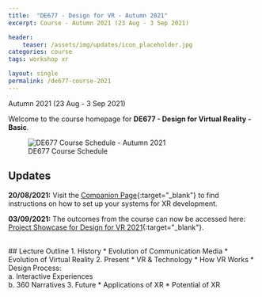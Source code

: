 ```yaml
---
title:  "DE677 - Design for VR - Autumn 2021"
excerpt: Course - Autumn 2021 (23 Aug - 3 Sep 2021)

header:
    teaser: /assets/img/updates/icon_placeholder.jpg
categories: course
tags: workshop xr

layout: single
permalink: /de677-course-2021
---
```

Autumn 2021 (23 Aug - 3 Sep 2021)

Welcome to the course homepage for **DE677 - Design for Virtual Reality - Basic**.

<figure class="align-center" style="width:100%;">
  <img src="{{ site.url }}{{ site.baseurl }}\assets\img\course\de677-schedule-autumn2021.png" alt="DE677 Course Schedule - Autumn 2021">
  <figcaption>DE677 Course Schedule</figcaption>
</figure>

## Updates

**20/08/2021:** Visit the [Companion Page](#){:target="_blank"} to find instructions on how to set up your systems for XR development.

**03/09/2021:** The outcomes from the course can now be accessed here: [Project Showcase for Design for VR 2021](https://imxd.in/de677-showcase-2021){:target="_blank"}.

<br>
## Lecture Outline
1.  History
    * Evolution of Communication Media
    * Evolution of Virtual Reality
2.  Present
    * VR & Technology
    * How VR Works
    * Design Process: <br>
      a. Interactive Experiences <br>
      b. 360 Narratives
3.  Future
    * Applications of XR
    * Potential of XR

